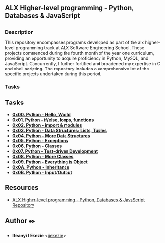## ALX Higher-level programming - Python, Databases & JavaScript

## 

### Description
This repository encompasses programs developed as part of the alx higher-level programming track at ALX Software Engineering School. These projects commenced during the fourth month of the year one curriculum, providing an opportunity to acquire proficiency in Python, MySQL, and JavaScript. Concurrently, I further fortified and broadened my expertise in C and shell scripting. The repository includes a comprehensive list of the specific projects undertaken during this period.


### Tasks

## Tasks
- **[0x00. Python - Hello, World](0x00-python-hello_world)**
- **[0x01. Python - if/else, loops, functions](0x01-python-if_else_loops_functions)**
- **[0x02. Python - import & modules](0x02-python-import_modules)**
- **[0x03. Python - Data Structures: Lists, Tuples](0x03-python-data_structures)**
- **[0x04. Python - More Data Structures](0x04-python-more_data_structures)**
- **[0x05. Python - Exceptions](0x05-python-exceptions)**
- **[0x06. Python - Classes](0x06-python-classes)**
- **[0x07. Python - Test-driven Development](0x07-python-test_driven_development)**
- **[0x08. Python - More Classes](0x08-python-more_classes)**
- **[0x09. Python - Everything is Object](0x09-python-everything_is_object)**
- **[0x0A. Python - Inheritance](0x0A-python-inheritance)**
- **[0x0B. Python - Input/Output](0x0B-python-input_output)**


## Resources
- [ALX Higher-level programming - Python, Databases & JavaScript Repository](https://github.com/iiekezie/alx-higher_level_programming)


## Author :black_nib:

* **Ifeanyi I Ekezie** <[iiekezie](https://github.com/iiekezie)>
